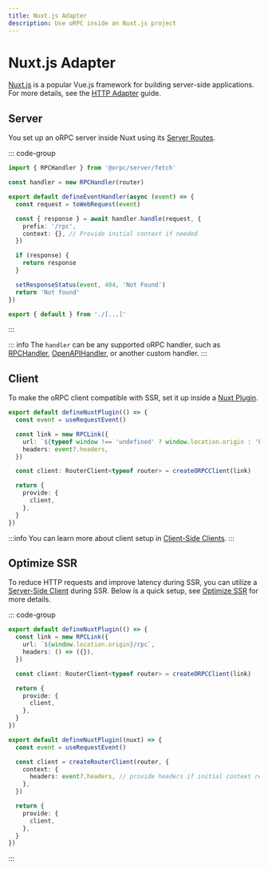 ```yaml
---
title: Nuxt.js Adapter
description: Use oRPC inside an Nuxt.js project
---
```


# Nuxt.js Adapter

[Nuxt.js](https://nuxtjs.org/) is a popular Vue.js framework for building server-side applications. For more details, see the [HTTP Adapter](/docs/adapters/http) guide.

## Server

You set up an oRPC server inside Nuxt using its [Server Routes](https://nuxt.com/docs/guide/directory-structure/server#server-routes).

::: code-group

```ts [server/routes/rpc/[...].ts]
import { RPCHandler } from '@orpc/server/fetch'

const handler = new RPCHandler(router)

export default defineEventHandler(async (event) => {
  const request = toWebRequest(event)

  const { response } = await handler.handle(request, {
    prefix: '/rpc',
    context: {}, // Provide initial context if needed
  })

  if (response) {
    return response
  }

  setResponseStatus(event, 404, 'Not Found')
  return 'Not found'
})
```

```ts [server/routes/rpc/index.ts]
export { default } from './[...]'
```

:::

::: info
The `handler` can be any supported oRPC handler, such as [RPCHandler](/docs/rpc-handler), [OpenAPIHandler](/docs/openapi/openapi-handler), or another custom handler.
:::

## Client

To make the oRPC client compatible with SSR, set it up inside a [Nuxt Plugin](https://nuxt.com/docs/guide/directory-structure/plugins).

```ts [plugins/orpc.ts]
export default defineNuxtPlugin(() => {
  const event = useRequestEvent()

  const link = new RPCLink({
    url: `${typeof window !== 'undefined' ? window.location.origin : 'http://localhost:3000'}/rpc`,
    headers: event?.headers,
  })

  const client: RouterClient<typeof router> = createORPCClient(link)

  return {
    provide: {
      client,
    },
  }
})
```

:::info
You can learn more about client setup in [Client-Side Clients](/docs/client/client-side).
:::

## Optimize SSR

To reduce HTTP requests and improve latency during SSR, you can utilize a [Server-Side Client](/docs/client/server-side) during SSR. Below is a quick setup, see [Optimize SSR](/docs/best-practices/optimize-ssr) for more details.

::: code-group

```ts [plugins/orpc.client.ts]
export default defineNuxtPlugin(() => {
  const link = new RPCLink({
    url: `${window.location.origin}/rpc`,
    headers: () => ({}),
  })

  const client: RouterClient<typeof router> = createORPCClient(link)

  return {
    provide: {
      client,
    },
  }
})
```

```ts [plugins/orpc.server.ts]
export default defineNuxtPlugin((nuxt) => {
  const event = useRequestEvent()

  const client = createRouterClient(router, {
    context: {
      headers: event?.headers, // provide headers if initial context required
    },
  })

  return {
    provide: {
      client,
    },
  }
})
```

:::
